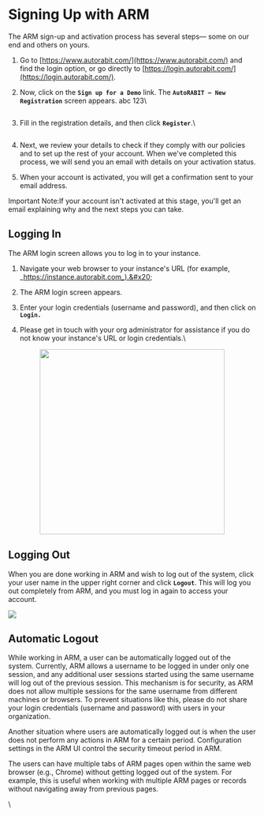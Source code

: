 # Signing Up with ARM

The ARM sign-up and activation process has several steps— some on our end and others on yours.&#x20;

1. Go to [https://www.autorabit.com/](https://www.autorabit.com/) and find the login option, or go directly to [https://login.autorabit.com/](https://login.autorabit.com/).
2.  Now, click on the **`Sign up for a Demo`** link. The **`AutoRABIT – New Registration`** screen appears. abc 123\


    <figure><img src="https://cdn.document360.io/8711f4e7-c040-4616-aac9-d947f87e4619/Images/Documentation/image-1663844592745.png" alt=""><figcaption></figcaption></figure>
3.  Fill in the registration details, and then click **`Register`**.\


    <figure><img src="https://cdn.document360.io/8711f4e7-c040-4616-aac9-d947f87e4619/Images/Documentation/image-1663844640885.png" alt=""><figcaption></figcaption></figure>
4. Next, we review your details to check if they comply with our policies and to set up the rest of your account. When we've completed this process, we will send you an email with details on your activation status.&#x20;
5. When your account is activated, you will get a confirmation sent to your email address.&#x20;

Important Note:If your account isn't activated at this stage, you'll get an email explaining why and the next steps you can take.

## Logging In <a href="#logging-in" id="logging-in"></a>

The ARM login screen allows you to log in to your instance.

1. Navigate your web browser to your instance's URL (for example, _https://instance.autorabit.com_).&#x20;
2. The ARM login screen appears.&#x20;
3. Enter your login credentials (username and password), and then click on **`Login.`**
4.  Please get in touch with your org administrator for assistance if you do not know your instance's URL or login credentials.\


    <figure><img src="https://cdn.document360.io/8711f4e7-c040-4616-aac9-d947f87e4619/Images/Documentation/image-1677485392349.png" alt="" width="375"><figcaption></figcaption></figure>

## Logging Out <a href="#logging-out" id="logging-out"></a>

When you are done working in ARM and wish to log out of the system, click your user name in the upper right corner and click **`Logout`**. This will log you out completely from ARM, and you must log in again to access your account.

![](https://cdn.document360.io/8711f4e7-c040-4616-aac9-d947f87e4619/Images/Documentation/image-1677485548576.png)

## Automatic Logout <a href="#automatic-logout" id="automatic-logout"></a>

While working in ARM, a user can be automatically logged out of the system. Currently, ARM allows a username to be logged in under only one session, and any additional user sessions started using the same username will log out of the previous session. This mechanism is for security, as ARM does not allow multiple sessions for the same username from different machines or browsers. To prevent situations like this, please do not share your login credentials (username and password) with users in your organization.

Another situation where users are automatically logged out is when the user does not perform any actions in ARM for a certain period. Configuration settings in the ARM UI control the security timeout period in ARM.&#x20;

The users can have multiple tabs of ARM pages open within the same web browser (e.g., Chrome) without getting logged out of the system. For example, this is useful when working with multiple ARM pages or records without navigating away from previous pages.

\
